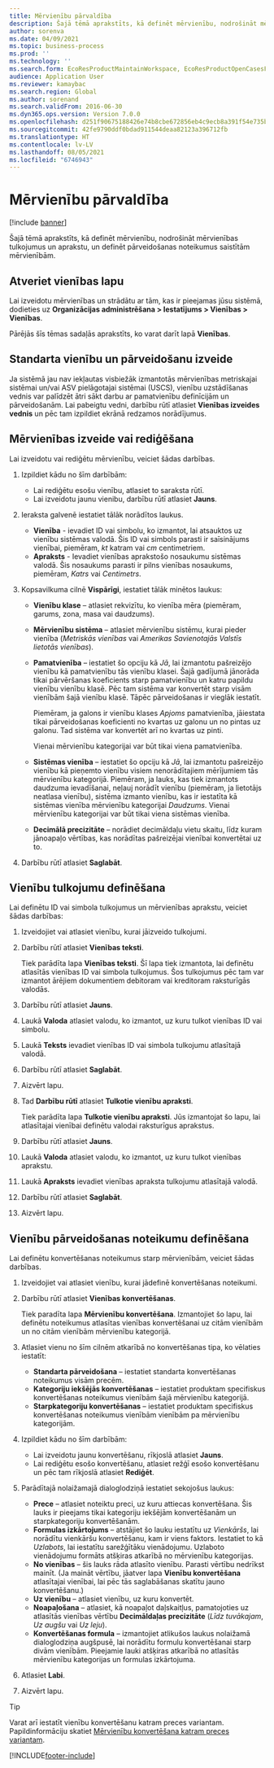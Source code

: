 ```yaml
---
title: Mērvienību pārvaldība
description: Šajā tēmā aprakstīts, kā definēt mērvienību, nodrošināt mērvienības tulkojumus un aprakstu, un definēt pārveidošanas noteikumus saistītām mērvienībām.
author: sorenva
ms.date: 04/09/2021
ms.topic: business-process
ms.prod: ''
ms.technology: ''
ms.search.form: EcoResProductMaintainWorkspace, EcoResProductOpenCasesFormPart, UnitOfMeasure, UnitOfMeasureReportingTranslation, UnitOfMeasureTranslation, UnitOfMeasureConversion, UnitOfMeasureConversionEditOrCreate, UnitOfMeasureLookup, UnitOfMeasureCalculator, UnitOfMeasureWizard, UnitOfMeasureLookupTest
audience: Application User
ms.reviewer: kamaybac
ms.search.region: Global
ms.author: sorenand
ms.search.validFrom: 2016-06-30
ms.dyn365.ops.version: Version 7.0.0
ms.openlocfilehash: d251f90675188426e74b8cbe672856eb4c9ecb8a391f54e735ba19b91b7e3f4a
ms.sourcegitcommit: 42fe9790ddf0bdad911544deaa82123a396712fb
ms.translationtype: HT
ms.contentlocale: lv-LV
ms.lasthandoff: 08/05/2021
ms.locfileid: "6746943"
---
```

# <a name="manage-units-of-measure"></a>Mērvienību pārvaldība

[!include [banner](../../includes/banner.md)]

Šajā tēmā aprakstīts, kā definēt mērvienību, nodrošināt mērvienības tulkojumus un aprakstu, un definēt pārveidošanas noteikumus saistītām mērvienībām.

## <a name="open-the-units-page"></a>Atveriet vienības lapu

Lai izveidotu mērvienības un strādātu ar tām, kas ir pieejamas jūsu sistēmā, dodieties uz **Organizācijas administrēšana \> Iestatījums \> Vienības \> Vienības**.

Pārējās šīs tēmas sadaļās aprakstīts, ko varat darīt lapā **Vienības**.

## <a name="create-standard-units-and-conversions"></a>Standarta vienību un pārveidošanu izveide

Ja sistēmā jau nav iekļautas visbiežāk izmantotās mērvienības metriskajai sistēmai un/vai ASV pielāgotajai sistēmai (USCS), vienību uzstādīšanas vednis var palīdzēt ātri sākt darbu ar pamatvienību definīcijām un pārveidošanām. Lai pabeigtu vedni, darbību rūtī atlasiet **Vienības izveides vednis** un pēc tam izpildiet ekrānā redzamos norādījumus.

## <a name="create-or-edit-a-unit-of-measure"></a>Mērvienības izveide vai rediģēšana

Lai izveidotu vai rediģētu mērvienību, veiciet šādas darbības.

1. Izpildiet kādu no šīm darbībām:

    - Lai rediģētu esošu vienību, atlasiet to saraksta rūtī.
    - Lai izveidotu jaunu vienibu, darbību rūtī atlasiet **Jauns**.

1. Ieraksta galvenē iestatiet tālāk norādītos laukus.

    - **Vienība** - ievadiet ID vai simbolu, ko izmantot, lai atsauktos uz vienību sistēmas valodā. Šis ID vai simbols parasti ir saīsinājums vienībai, piemēram, *kt* katram vai *cm* centimetriem.
    - **Apraksts** - Ievadiet vienības aprakstošo nosaukumu sistēmas valodā. Šis nosaukums parasti ir pilns vienības nosaukums, piemēram, *Katrs* vai *Centimetrs*.

1. Kopsavilkuma cilnē **Vispārīgi**, iestatiet tālāk minētos laukus:<!-- KFM: confirm this:    - **Fixed unit assignment** and **Fixed unit** – These fields have an effect only if you're using the Microsoft Retail Essentials product. If the current unit can be mapped to one of the fixed units that are used by Retail Essentials, set the **Fixed unit assignment** option to *Yes*. Then select the fixed unit in the **Fixed unit** field. -->

    - **Vienību klase** – atlasiet rekvizītu, ko vienība mēra (piemēram, garums, zona, masa vai daudzums).
    - **Mērvienību sistēma** – atlasiet mērvienību sistēmu, kurai pieder vienība (*Metriskās vienības* vai *Amerikas Savienotajās Valstīs lietotās vienības*).
    - **Pamatvienība** – iestatiet šo opciju kā *Jā*, lai izmantotu pašreizējo vienību kā pamatvienību tās vienību klasei. Šajā gadījumā jānorāda tikai pārvēršanas koeficients starp pamatvienību un katru papildu vienību vienību klasē. Pēc tam sistēma var konvertēt starp visām vienībām šajā vienību klasē. Tāpēc pārveidošanas ir vieglāk iestatīt.

        Piemēram, ja galons ir vienību klases *Apjoms* pamatvienība, jāiestata tikai pārveidošanas koeficienti no kvartas uz galonu un no pintas uz galonu. Tad sistēma var konvertēt arī no kvartas uz pinti.

        Vienai mērvienību kategorijai var būt tikai viena pamatvienība.

    - **Sistēmas vienība** – iestatiet šo opciju kā *Jā*, lai izmantotu pašreizējo vienību kā pieņemto vienību visiem nenorādītajiem mērījumiem tās mērvienību kategorijā. Piemēram, ja lauks, kas tiek izmantots daudzuma ievadīšanai, neļauj norādīt vienību (piemēram, ja lietotājs neatlasa vienību), sistēma izmanto vienību, kas ir iestatīta kā sistēmas vienība mērvienību kategorijai *Daudzums*. Vienai mērvienību kategorijai var būt tikai viena sistēmas vienība.
    - **Decimālā precizitāte** – norādiet decimāldaļu vietu skaitu, līdz kuram jānoapaļo vērtības, kas norādītas pašreizējai vienībai konvertētai uz to.

1. Darbību rūtī atlasiet **Saglabāt**.

## <a name="define-unit-translations"></a>Vienību tulkojumu definēšana

Lai definētu ID vai simbola tulkojumus un mērvienības aprakstu, veiciet šādas darbības:

1. Izveidojiet vai atlasiet vienību, kurai jāizveido tulkojumi.
1. Darbību rūtī atlasiet **Vienības teksti**.

    Tiek parādīta lapa **Vienības teksti**. Šī lapa tiek izmantota, lai definētu atlasītās vienības ID vai simbola tulkojumus. Šos tulkojumus pēc tam var izmantot ārējiem dokumentiem debitoram vai kreditoram raksturīgās valodās.

1. Darbību rūtī atlasiet **Jauns**.
1. Laukā **Valoda** atlasiet valodu, ko izmantot, uz kuru tulkot vienības ID vai simbolu.
1. Laukā **Teksts** ievadiet vienības ID vai simbola tulkojumu atlasītajā valodā.
1. Darbību rūtī atlasiet **Saglabāt**.
1. Aizvērt lapu.
1. Tad **Darbību rūtī** atlasiet **Tulkotie vienību apraksti**.

    Tiek parādīta lapa **Tulkotie vienību apraksti**. Jūs izmantojat šo lapu, lai atlasītajai vienībai definētu valodai raksturīgus aprakstus.

1. Darbību rūtī atlasiet **Jauns**.
1. Laukā **Valoda** atlasiet valodu, ko izmantot, uz kuru tulkot vienības aprakstu.
1. Laukā **Apraksts** ievadiet vienības apraksta tulkojumu atlasītajā valodā.
1. Darbību rūtī atlasiet **Saglabāt**.
1. Aizvērt lapu.

## <a name="define-unit-conversion-rules"></a>Vienību pārveidošanas noteikumu definēšana

Lai definētu konvertēšanas noteikumus starp mērvienībām, veiciet šādas darbības.

1. Izveidojiet vai atlasiet vienību, kurai jādefinē konvertēšanas noteikumi.
1. Darbību rūtī atlasiet **Vienības konvertēšanas**.

    Tiek paradīta lapa **Mērvienību konvertēšana**. Izmantojiet šo lapu, lai definētu noteikumus atlasītas vienības konvertēšanai uz citām vienībām un no citām vienībām mērvienību kategorijā.

1. Atlasiet vienu no šīm cilnēm atkarībā no konvertēšanas tipa, ko vēlaties iestatīt:

    - **Standarta pārveidošana** – iestatiet standarta konvertēšanas noteikumus visām precēm.
    - **Kategoriju iekšējās konvertēšanas** – iestatiet produktam specifiskus konvertēšanas noteikumus vienībām šajā mērvienību kategorijā.
    - **Starpkategoriju konvertēšanas** – iestatiet produktam specifiskus konvertēšanas noteikumus vienībām vienībām pa mērvienību kategorijām.

1. Izpildiet kādu no šīm darbībām:

    - Lai izveidotu jaunu konvertēšanu, rīkjoslā atlasiet **Jauns**.
    - Lai rediģētu esošo konvertēšanu, atlasiet režģī esošo konvertēšanu un pēc tam rīkjoslā atlasiet **Rediģēt**.

1. Parādītajā nolaižamajā dialoglodziņā iestatiet sekojošus laukus:

    - **Prece** – atlasiet noteiktu preci, uz kuru attiecas konvertēšana. Šis lauks ir pieejams tikai kategoriju iekšējām konvertēšanām un starpkategoriju konvertēšanām.
    - **Formulas izkārtojums** – atstājiet šo lauku iestatītu uz *Vienkāršs*, lai norādītu vienkāršu konvertēšanu, kam ir viens faktors. Iestatiet to kā *Uzlabots*, lai iestatītu sarežģītāku vienādojumu. Uzlaboto vienādojumu formāts atšķiras atkarībā no mērvienību kategorijas.
    - **No vienības** – šis lauks rāda atlasīto vienību. Parasti vērtību nedrīkst mainīt. (Ja maināt vērtību, jāatver lapa **Vienību konvertēšana** atlasītajai vienībai, lai pēc tās saglabāšanas skatītu jauno konvertēšanu.)
    - **Uz vienību** – atlasiet vienību, uz kuru konvertēt.
    - **Noapaļošana** – atlasiet, kā noapaļot daļskaitļus, pamatojoties uz atlasītās vienības vērtību **Decimāldaļas precizitāte** (*Līdz tuvākajam*, *Uz augšu* vai *Uz leju*).
    - **Konvertēšanas formula** – izmantojiet atlikušos laukus nolaižamā dialoglodziņa augšpusē, lai norādītu formulu konvertēšanai starp divām vienībām. Pieejamie lauki atšķiras atkarībā no atlasītās mērvienību kategorijas un formulas izkārtojuma.

1. Atlasiet **Labi**.
1. Aizvērt lapu.

> [!TIP]
> Varat arī iestatīt vienību konvertēšanu katram preces variantam. Papildinformāciju skatiet [Mērvienību konvertēšana katram preces variantam](../uom-conversion-per-product-variant.md).

[!INCLUDE[footer-include](../../../includes/footer-banner.md)]
